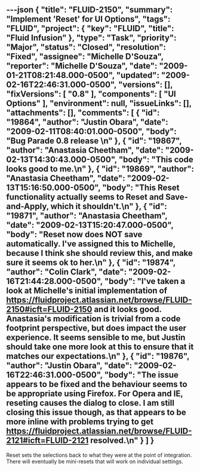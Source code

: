 ---json
{
  "title": "FLUID-2150",
  "summary": "Implement 'Reset' for UI Options",
  "tags": "FLUID",
  "project": {
    "key": "FLUID",
    "title": "Fluid Infusion"
  },
  "type": "Task",
  "priority": "Major",
  "status": "Closed",
  "resolution": "Fixed",
  "assignee": "Michelle D'Souza",
  "reporter": "Michelle D'Souza",
  "date": "2009-01-21T08:21:48.000-0500",
  "updated": "2009-02-16T22:46:31.000-0500",
  "versions": [],
  "fixVersions": [
    "0.8"
  ],
  "components": [
    "UI Options"
  ],
  "environment": null,
  "issueLinks": [],
  "attachments": [],
  "comments": [
    {
      "id": "19864",
      "author": "Justin Obara",
      "date": "2009-02-11T08:40:01.000-0500",
      "body": "Bug Parade 0.8 release&#x20;\n"
    },
    {
      "id": "19867",
      "author": "Anastasia Cheetham",
      "date": "2009-02-13T14:30:43.000-0500",
      "body": "This code looks good to me.\n"
    },
    {
      "id": "19869",
      "author": "Anastasia Cheetham",
      "date": "2009-02-13T15:16:50.000-0500",
      "body": "This Reset functionality actually seems to Reset and Save-and-Apply, which it shouldn't.\n"
    },
    {
      "id": "19871",
      "author": "Anastasia Cheetham",
      "date": "2009-02-13T15:20:47.000-0500",
      "body": "Reset now does NOT save automatically. I've assigned this to Michelle, because I think she should review this, and make sure it seems ok to her.\n"
    },
    {
      "id": "19874",
      "author": "Colin Clark",
      "date": "2009-02-16T21:44:28.000-0500",
      "body": "I've taken a look at Michelle's initial implementation of <https://fluidproject.atlassian.net/browse/FLUID-2150#icft=FLUID-2150> and it looks good. Anastasia's modification is trivial from a code footprint perspective, but does impact the user experience. It seems sensible to me, but Justin should take one more look at this to ensure that it matches our expectations.\n"
    },
    {
      "id": "19876",
      "author": "Justin Obara",
      "date": "2009-02-16T22:46:31.000-0500",
      "body": "The issue appears to be fixed and the behaviour seems to be appropriate using Firefox. For Opera and IE, reseting causes the dialog to close. I am still closing this issue though, as that appears to be more inline with problems trying to get <https://fluidproject.atlassian.net/browse/FLUID-2121#icft=FLUID-2121> resolved.\n"
    }
  ]
}
---
Reset sets the selections back to what they were at the point of integration. There will eventually be mini-resets that will work on individual settings.

        